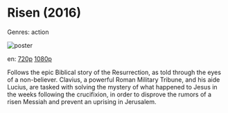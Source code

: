 # Risen (2016)

Genres: action

![poster](http://image.tmdb.org/t/p/w500/cr8lQd94bxlhyDfimweUMnLZoxf.jpg)

en:
  [720p](magnet:?xt=urn:btih:671C32380AEC1FF8BA306D497B715CD987BFCDC0&tr=udp://glotorrents.pw:6969/announce&tr=udp://tracker.opentrackr.org:1337/announce&tr=udp://torrent.gresille.org:80/announce&tr=udp://tracker.openbittorrent.com:80&tr=udp://tracker.coppersurfer.tk:6969&tr=udp://tracker.leechers-paradise.org:6969&tr=udp://p4p.arenabg.ch:1337&tr=udp://tracker.internetwarriors.net:1337)
  [1080p](magnet:?xt=urn:btih:6CDEFBD5A576A26301588577F968E52379D8D36A&tr=udp://glotorrents.pw:6969/announce&tr=udp://tracker.opentrackr.org:1337/announce&tr=udp://torrent.gresille.org:80/announce&tr=udp://tracker.openbittorrent.com:80&tr=udp://tracker.coppersurfer.tk:6969&tr=udp://tracker.leechers-paradise.org:6969&tr=udp://p4p.arenabg.ch:1337&tr=udp://tracker.internetwarriors.net:1337)
  


Follows the epic Biblical story of the Resurrection, as told through the eyes of a non-believer. Clavius, a powerful Roman Military Tribune, and his aide Lucius, are tasked with solving the mystery of what happened to Jesus in the weeks following the crucifixion, in order to disprove the rumors of a risen Messiah and prevent an uprising in Jerusalem.